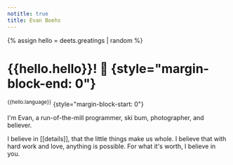 ```yaml
---
notitle: true
title: Evan Boehs
---
```


{% assign hello = deets.greatings | random %}
# {{hello.hello}}! 👋 {style="margin-block-end: 0"}

<sup>{{hello.language}}</sup> {style="margin-block-start: 0"}

I'm Evan, a run-of-the-mill programmer, ski bum, photographer, and believer.

I believe in [[details]], that the little things make us whole. I believe that with hard work and love, anything is possible. For what it's worth, I believe in you.